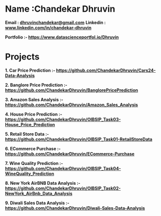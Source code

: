 

# Name :Chandekar Dhruvin

**Email : dhruvinchandekar@gmail.com**
**Linkedin : www.linkedin.com/in/chandekar-dhruvin**

**Portfolio :- https://www.datascienceportfol.io/Dhruvin**

# Projects
**1. Car Price Prediction :- https://github.com/ChandekarDhruvin/Cars24-Data-Analysis**

**2. Banglore Price Prediction :- https://github.com/ChandekarDhruvin/BanglorePricePrediction**

**3. Amazon Sales Analysis :- https://github.com/ChandekarDhruvin/Amazon_Sales_Analysis**

**4. House Price Prediction :- https://github.com/ChandekarDhruvin/OIBSIP_Task03-House_Price_Prediction**

**5.  Retail Store Data :- https://github.com/ChandekarDhruvin/OIBSIP_Task01-RetailStoreData**

**6.  ECommerce Purchase :- https://github.com/ChandekarDhruvin/ECommerce-Purchase**

**7. Wine Quality Prediction :- https://github.com/ChandekarDhruvin/OIBSIP_Task04-WineQuality_Prediction**

**8.  New York AirBNB Data Analysis :- https://github.com/ChandekarDhruvin/OIBSIP_Task02-NewYork_AirBnb_Data_Analysis**

**9. Diwali Sales Data Analysis :- https://github.com/ChandekarDhruvin/Diwali-Sales-Data-Analysis**
